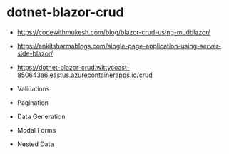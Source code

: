 # dotnet-blazor-crud

* https://codewithmukesh.com/blog/blazor-crud-using-mudblazor/
* https://ankitsharmablogs.com/single-page-application-using-server-side-blazor/

* https://dotnet-blazor-crud.wittycoast-850643a6.eastus.azurecontainerapps.io/crud

* Validations
* Pagination
* Data Generation
* Modal Forms
* Nested Data